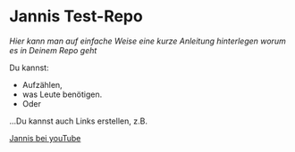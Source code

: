 # Jannis Test-Repo

*Hier kann man auf einfache Weise eine kurze Anleitung hinterlegen worum es in Deinem Repo geht*

Du kannst:
* Aufzählen,
* was Leute benötigen.
* Oder

...Du kannst auch Links erstellen, z.B. 


[Jannis bei youTube](https://www.youtube.com/channel/UCGn9nv3TPraDR3eM-PDwMuQ)